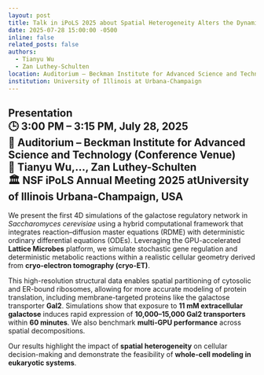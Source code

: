 ```yaml
---
layout: post
title: Talk in iPoLS 2025 about Spatial Heterogeneity Alters the Dynamics of the Yeast Galactose Switch
date: 2025-07-28 15:00:00 -0500
inline: false
related_posts: false
authors:
  - Tianyu Wu
  - Zan Luthey-Schulten
location: Auditorium – Beckman Institute for Advanced Science and Technology
institution: University of Illinois at Urbana-Champaign
---
```


**Presentation**  
🕒 **3:00 PM – 3:15 PM**, **July 28, 2025**  
📍 **Auditorium – Beckman Institute for Advanced Science and Technology (Conference Venue)**  
👤 **Tianyu Wu**,..., **Zan Luthey-Schulten**  
🏛️ **NSF iPoLS Annual Meeting 2025 atUniversity of Illinois Urbana-Champaign, USA**
---

We present the first 4D simulations of the galactose regulatory network in *Saccharomyces cerevisiae* using a hybrid computational framework that integrates reaction–diffusion master equations (RDME) with deterministic ordinary differential equations (ODEs). Leveraging the GPU-accelerated **Lattice Microbes** platform, we simulate stochastic gene regulation and deterministic metabolic reactions within a realistic cellular geometry derived from **cryo-electron tomography (cryo-ET)**.

This high-resolution structural data enables spatial partitioning of cytosolic and ER-bound ribosomes, allowing for more accurate modeling of protein translation, including membrane-targeted proteins like the galactose transporter **Gal2**. Simulations show that exposure to **11 mM extracellular galactose** induces rapid expression of **10,000–15,000 Gal2 transporters** within **60 minutes**. We also benchmark **multi-GPU performance** across spatial decompositions.

Our results highlight the impact of **spatial heterogeneity** on cellular decision-making and demonstrate the feasibility of **whole-cell modeling in eukaryotic systems**.


